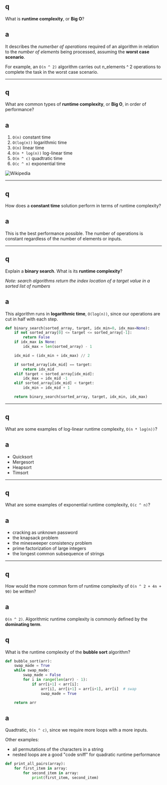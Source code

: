 ## q

What is **runtime complexity**, or **Big O**?

## a
It describes the *numerber of operations* required of an algorithm in relation to the *number of elements* being processed, assuming the **worst case scenario**.

For example, an `O(n ^ 2)` algorithm carries out n_elements ^ 2 operations to complete the task in the worst case scenario.

---
## q

What are common types of **runtime complexity**, or **Big O**, in order of performance?

## a

1. `O(n)` constant time
1. `O(log(n))` logarithmic time
1. `O(n)` linear time
1. `O(n * log(n))` log-linear time
1. `O(n ^ c)` quadtratic time
1. `O(c ^ n)` exponential time

![Wikipedia](https://upload.wikimedia.org/wikipedia/commons/thumb/7/7e/Comparison_computational_complexity.svg/1024px-Comparison_computational_complexity.svg.png)

---
## q
How does a **constant time** solution perform in terms of runtime complexity?

## a
This is the best performance possible. The number of operations is constant regardless of the number of elements or inputs.

---
## q
Explain a **binary search**. What is its **runtime complexity**?

*Note: search algorithms return the index location of a target value in a sorted list of numbers*

## a
This algorithm runs in **logarithmic time**, `O(log(n))`, since our operations are cut in half with each step.

```python
def binary_search(sorted_array, target, idx_min=0, idx_max=None):
    if not sorted_array[0] <= target <= sorted_array[-1]:
        return False
    if idx_max is None:
        idx_max = len(sorted_array) - 1

    idx_mid = (idx_min + idx_max) // 2

    if sorted_array[idx_mid] == target:
        return idx_mid
    elif target < sorted_array[idx_mid]:
        idx_max = idx_mid -1 
    elif sorted_array[idx_mid] < target:
        idx_min = idx_mid + 1

    return binary_search(sorted_array, target, idx_min, idx_max)
```

---
## q
What are some examples of log-linear runtime complexity, `O(n * log(n))`?

## a
* Quicksort
* Mergesort
* Heapsort
* Timsort

---
## q
What are some examples of exponential runtime complexity, `O(c ^ n)`?

## a
* cracking as unknown password
* the knapsack problem
* the minesweeper consistency problem
* prime factorization of large integers
* the longest common subsequence of strings

---
## q
How would the more common form of runtime complexity of `O(n ^ 2 + 4n + 90)` be written?

## a
`O(n ^ 2)`. Algorithmic runtime complexity is commonly defined by the **dominating term**.

## q
What is the runtime complexity of the **bubble sort** algorithm?

```python
def bubble_sort(arr):
    swap_made = True
    while swap_made:
        swap_made = False
        for i in range(len(arr) - 1):
            if arr[i+1] < arr[i]:
                arr[i], arr[i+1] = arr[i+1], arr[i]  # swap
                swap_made = True

    return arr
```

## a
Quadtratic, `O(n ^ c)`, since we require more loops with a more inputs.

Other examples:
* all permutations of the characters in a string
* nested loops are a good "code sniff" for quadratic runtime performance

```python
def print_all_pairs(array):
    for first_item in array:
        for second_item in array:
            print(first_item, second_item)
```
